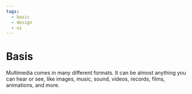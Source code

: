 ```yaml
---
tags:
  - basic
  - design
  - ui
---
```


# Basis
Multimedia comes in many different formats. It can be almost anything you can hear or see, like images, music, sound, videos, records, films, animations, and more.
